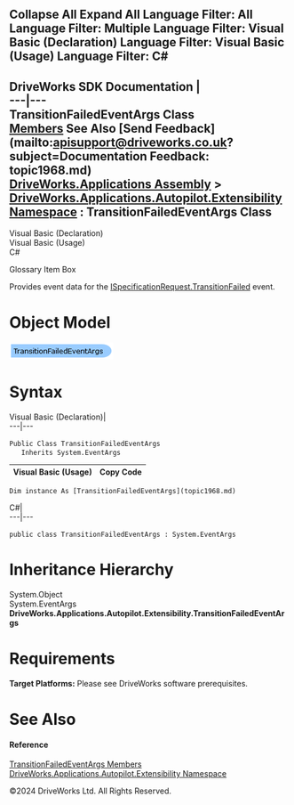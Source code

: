        

 Collapse All Expand All  Language Filter: All  Language Filter: Multiple  Language Filter: Visual Basic (Declaration) Language Filter: Visual Basic (Usage) Language Filter: C#  
---  
DriveWorks SDK Documentation  |   
---|---  
TransitionFailedEventArgs Class   
[Members](topic1969.md) See Also [Send Feedback](mailto:apisupport@driveworks.co.uk?subject=Documentation Feedback: topic1968.md)  
[DriveWorks.Applications Assembly](topic13.md) > [DriveWorks.Applications.Autopilot.Extensibility Namespace](topic1633.md) : TransitionFailedEventArgs Class  
---  
  
Visual Basic (Declaration)    
Visual Basic (Usage)    
C# 

Glossary Item Box

Provides event data for the [ISpecificationRequest.TransitionFailed](topic1790.md) event. 

# Object Model

![](dotnetdiagramimages/image71.png)

# Syntax

Visual Basic (Declaration)|   
---|---  
      
    
    Public Class TransitionFailedEventArgs 
       Inherits System.EventArgs  
  
Visual Basic (Usage)| Copy Code  
---|---  
      
    
    Dim instance As [TransitionFailedEventArgs](topic1968.md)  
  
C#|   
---|---  
      
    
    public class TransitionFailedEventArgs : System.EventArgs   
  
# Inheritance Hierarchy

System.Object  
System.EventArgs  
**DriveWorks.Applications.Autopilot.Extensibility.TransitionFailedEventArgs**  


# Requirements

**Target Platforms:** Please see DriveWorks software prerequisites.

# See Also

#### Reference

[TransitionFailedEventArgs Members](topic1969.md)   
[DriveWorks.Applications.Autopilot.Extensibility Namespace](topic1633.md)

©2024 DriveWorks Ltd. All Rights Reserved.
